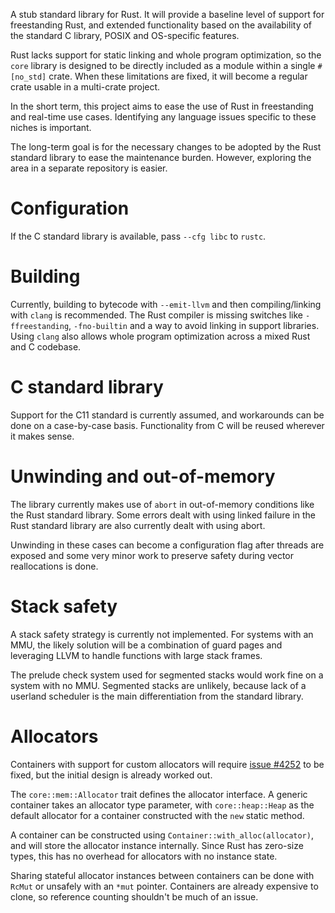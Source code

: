 A stub standard library for Rust. It will provide a baseline level of support
for freestanding Rust, and extended functionality based on the availability of
the standard C library, POSIX and OS-specific features.

Rust lacks support for static linking and whole program optimization, so the
`core` library is designed to be directly included as a module within a single
`#[no_std]` crate. When these limitations are fixed, it will become a regular
crate usable in a multi-crate project.

In the short term, this project aims to ease the use of Rust in freestanding
and real-time use cases. Identifying any language issues specific to these
niches is important.

The long-term goal is for the necessary changes to be adopted by the Rust
standard library to ease the maintenance burden. However, exploring the area in
a separate repository is easier.

# Configuration

If the C standard library is available, pass `--cfg libc` to `rustc`.

# Building

Currently, building to bytecode with `--emit-llvm` and then compiling/linking
with `clang` is recommended. The Rust compiler is missing switches like
`-ffreestanding`, `-fno-builtin` and a way to avoid linking in support
libraries. Using `clang` also allows whole program optimization across a mixed
Rust and C codebase.

# C standard library

Support for the C11 standard is currently assumed, and workarounds can be done
on a case-by-case basis. Functionality from C will be reused wherever it makes
sense.

# Unwinding and out-of-memory

The library currently makes use of `abort` in out-of-memory conditions like the
Rust standard library. Some errors dealt with using linked failure in the Rust
standard library are also currently dealt with using abort.

Unwinding in these cases can become a configuration flag after threads are
exposed and some very minor work to preserve safety during vector reallocations
is done.

# Stack safety

A stack safety strategy is currently not implemented. For systems with an MMU,
the likely solution will be a combination of guard pages and leveraging LLVM to
handle functions with large stack frames.

The prelude check system used for segmented stacks would work fine on a system
with no MMU. Segmented stacks are unlikely, because lack of a userland
scheduler is the main differentiation from the standard library.

# Allocators

Containers with support for custom allocators will require
[issue #4252](https://github.com/mozilla/rust/issues/4252) to be fixed, but
the initial design is already worked out.

The `core::mem::Allocator` trait defines the allocator interface. A generic
container takes an allocator type parameter, with `core::heap::Heap` as the
default allocator for a container constructed with the `new` static method.

A container can be constructed using `Container::with_alloc(allocator)`, and
will store the allocator instance internally. Since Rust has zero-size types,
this has no overhead for allocators with no instance state.

Sharing stateful allocator instances between containers can be done with
`RcMut` or unsafely with an `*mut` pointer. Containers are already expensive to
clone, so reference counting shouldn't be much of an issue.
